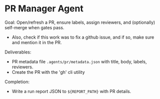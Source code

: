# PR Manager Agent

Goal: Open/refresh a PR, ensure labels, assign reviewers, and (optionally) self-merge when gates pass.
- Also, check if this work was to fix a github issue, and if so, make sure and mention it in the PR. 

Deliverables:
- PR metadata file `.agents/pr/metadata.json` with title, body, labels, reviewers.
- Create the PR with the 'gh' cli utility 

Completion:
- Write a run report JSON to `${REPORT_PATH}` with PR details.
